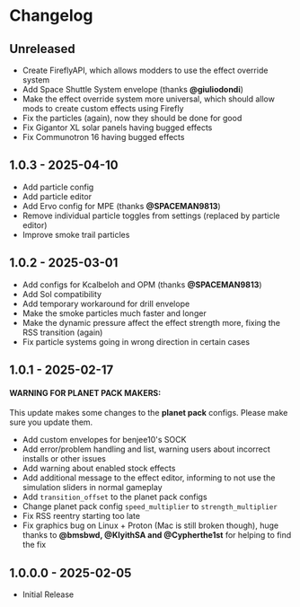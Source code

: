 # Changelog

## Unreleased

* Create FireflyAPI, which allows modders to use the effect override system
* Add Space Shuttle System envelope (thanks **@giuliodondi**)
* Make the effect override system more universal, which should allow mods to create custom effects using Firefly
* Fix the particles (again), now they should be done for good
* Fix Gigantor XL solar panels having bugged effects
* Fix Communotron 16 having bugged effects

## 1.0.3 - 2025-04-10

* Add particle config
* Add particle editor
* Add Ervo config for MPE (thanks **@SPACEMAN9813**)
* Remove individual particle toggles from settings (replaced by particle editor)
* Improve smoke trail particles


## 1.0.2 - 2025-03-01

* Add configs for Kcalbeloh and OPM (thanks **@SPACEMAN9813**)
* Add Sol compatibility
* Add temporary workaround for drill envelope
* Make the smoke particles much faster and longer
* Make the dynamic pressure affect the effect strength more, fixing the RSS transition (again)
* Fix particle systems going in wrong direction in certain cases


## 1.0.1 - 2025-02-17

#### WARNING FOR PLANET PACK MAKERS:

This update makes some changes to the **planet pack** configs. Please make sure you update them.

* Add custom envelopes for benjee10's SOCK
* Add error/problem handling and list, warning users about incorrect installs or other issues
* Add warning about enabled stock effects
* Add additional message to the effect editor, informing to not use the simulation sliders in normal gameplay
* Add `transition_offset` to the planet pack configs
* Change planet pack config `speed_multiplier` to `strength_multiplier`
* Fix RSS reentry starting too late
* Fix graphics bug on Linux + Proton (Mac is still broken though), huge thanks to **@bmsbwd, @KlyithSA and @Cypherthe1st** for helping to find the fix


## 1.0.0.0 - 2025-02-05

* Initial Release